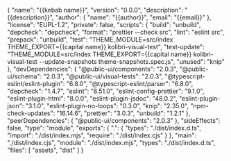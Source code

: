 {
	"name": "{{kebab name}}",
	"version": "0.0.0",
	"description": "{{description}}",
	"author": {
		"name": "{{author}}",
		"email": "{{email}}"
	},
	"license": "EUPL-1.2",
	"private": false,
	"scripts": {
		"build": "unbuild",
		"depcheck": "depcheck",
		"format": "prettier --check src",
		"lint": "eslint src",
		"prepack": "unbuild",
		"test": "THEME_MODULE=src/index THEME_EXPORT={{capital name}} kolibri-visual-test",
		"test-update": "THEME_MODULE=src/index THEME_EXPORT={{capital name}} kolibri-visual-test --update-snapshots theme-snapshots.spec.js",
		"unused": "knip"
	},
	"devDependencies": {
		"@public-ui/components": "2.0.3",
		"@public-ui/schema": "2.0.3",
		"@public-ui/visual-tests": "2.0.3",
		"@typescript-eslint/eslint-plugin": "6.8.0",
		"@typescript-eslint/parser": "6.8.0",
		"depcheck": "1.4.7",
		"eslint": "8.51.0",
		"eslint-config-prettier": "9.1.0",
		"eslint-plugin-html": "8.0.0",
		"eslint-plugin-jsdoc": "48.0.2",
		"eslint-plugin-json": "3.1.0",
		"eslint-plugin-no-loops": "0.3.0",
		"knip": "2.35.0",
		"npm-check-updates": "16.14.6",
		"prettier": "3.0.3",
		"unbuild": "1.2.1"
	},
	"peerDependencies": {
		"@public-ui/components": "2.0.3"
	},
	"sideEffects": false,
	"type": "module",
	"exports": {
		".": {
			"types": "./dist/index.d.ts",
			"import": "./dist/index.mjs",
			"require": "./dist/index.cjs"
		}
	},
	"main": "./dist/index.cjs",
	"module": "./dist/index.mjs",
	"types": "./dist/index.d.ts",
	"files": [
		"assets",
		"dist"
	]
}
